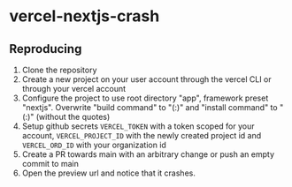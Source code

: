 # vercel-nextjs-crash

## Reproducing

1. Clone the repository
3. Create a new project on your user account through the vercel CLI or through your vercel account
4. Configure the project to use root directory "app", framework preset "nextjs". Overwrite "build command" to "(:)" and "install command" to "(:)" (without the quotes)
5. Setup github secrets `VERCEL_TOKEN` with a token scoped for your account, `VERCEL_PROJECT_ID` with the newly created project id and `VERCEL_ORD_ID` with your organization id
6. Create a PR towards main with an arbitrary change or push an empty commit to main
7. Open the preview url and notice that it crashes.